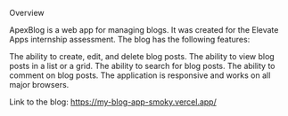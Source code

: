 Overview

ApexBlog is a web app for managing blogs. It was created for the Elevate Apps internship assessment. The blog has the following features:

The ability to create, edit, and delete blog posts.
The ability to view blog posts in a list or a grid.
The ability to search for blog posts.
The ability to comment on blog posts.
The application is responsive and works on all major browsers.

Link to the blog: https://my-blog-app-smoky.vercel.app/
